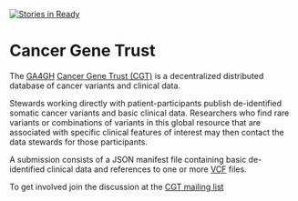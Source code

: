 [![Stories in Ready](https://badge.waffle.io/ga4gh/CGT.png?label=ready&title=Ready)](https://waffle.io/ga4gh/CGT)
# Cancer Gene Trust

The [GA4GH](http://ga4gh.org/#/cancergenetrust) [Cancer Gene Trust (CGT)](https://github.com/ga4gh/CGT/blob/master/docs/background.md) is a decentralized 
distributed database of cancer variants and clinical data.

Stewards working directly with patient-participants publish de-identified somatic 
cancer variants and basic clinical data. Researchers who find rare variants 
or combinations of variants in this global resource that are associated with 
specific clinical features of interest may then contact the data stewards 
for those participants.

A submission consists of a JSON manifest file containing basic de-identified 
clinical data and references to one or more [VCF](https://en.wikipedia.org/wiki/Variant_Call_Format) 
files. 

To get involved join the discussion at the [CGT mailing list](https://groups.google.com/a/genomicsandhealth.org/forum/#!forum/ga4gh-cgt)

